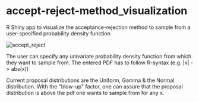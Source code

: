 # accept-reject-method_visualization
R Shiny app to visualize the acceptance-rejection method to sample from a user-specified probability density function

![accept_reject](https://user-images.githubusercontent.com/36103689/48264018-5e7ee780-e428-11e8-8551-cfa8b7cb5303.png)


The user can specify any univariate probability density function from which they want to sample from. 
The entered PDF has to follow R-syntax (e.g. |x| -> abs(x))

Current proposal distributions are the Uniform, Gamma & the Normal distribution. 
With the "blow-up" factor, one can assure that the proposal distribution is above the pdf one wants to sample from for any x.
